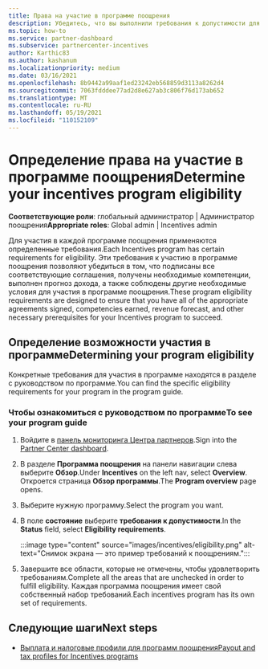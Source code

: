 ```yaml
---
title: Права на участие в программе поощрения
description: Убедитесь, что вы выполнили требования к допустимости для программы поощрения. Этот процесс включает проверку допустимости в программном обеспечении.
ms.topic: how-to
ms.service: partner-dashboard
ms.subservice: partnercenter-incentives
author: Karthic83
ms.author: kashanum
ms.localizationpriority: medium
ms.date: 03/16/2021
ms.openlocfilehash: 8b9442a99aaf1ed23242eb568859d3113a8262d4
ms.sourcegitcommit: 7063fdddee77ad2d8e627ab3c806f76d173ab652
ms.translationtype: MT
ms.contentlocale: ru-RU
ms.lasthandoff: 05/19/2021
ms.locfileid: "110152109"
---
```

# <a name="determine-your-incentives-program-eligibility"></a><span data-ttu-id="0cb1d-104">Определение права на участие в программе поощрения</span><span class="sxs-lookup"><span data-stu-id="0cb1d-104">Determine your incentives program eligibility</span></span>

<span data-ttu-id="0cb1d-105">**Соответствующие роли**: глобальный администратор | Администратор поощрения</span><span class="sxs-lookup"><span data-stu-id="0cb1d-105">**Appropriate roles**: Global admin | Incentives admin</span></span>

<span data-ttu-id="0cb1d-106">Для участия в каждой программе поощрения применяются определенные требования.</span><span class="sxs-lookup"><span data-stu-id="0cb1d-106">Each Incentives program has certain requirements for eligibility.</span></span> <span data-ttu-id="0cb1d-107">Эти требования к участию в программе поощрения позволяют убедиться в том, что подписаны все соответствующие соглашения, получены необходимые компетенции, выполнен прогноз дохода, а также соблюдены другие необходимые условия для участия в программе поощрения.</span><span class="sxs-lookup"><span data-stu-id="0cb1d-107">These program eligibility requirements are designed to ensure that you have all of the appropriate agreements signed, competencies earned, revenue forecast, and other necessary prerequisites for your Incentives program to succeed.</span></span>

## <a name="determining-your-program-eligibility"></a><span data-ttu-id="0cb1d-108">Определение возможности участия в программе</span><span class="sxs-lookup"><span data-stu-id="0cb1d-108">Determining your program eligibility</span></span>

<span data-ttu-id="0cb1d-109">Конкретные требования для участия в программе находятся в разделе с руководством по программе.</span><span class="sxs-lookup"><span data-stu-id="0cb1d-109">You can find the specific eligibility requirements for your program in the program guide.</span></span> 

### <a name="to-see-your-program-guide"></a><span data-ttu-id="0cb1d-110">Чтобы ознакомиться с руководством по программе</span><span class="sxs-lookup"><span data-stu-id="0cb1d-110">To see your program guide</span></span>

1. <span data-ttu-id="0cb1d-111">Войдите в [панель мониторинга Центра партнеров](https://partner.microsoft.com/dashboard/).</span><span class="sxs-lookup"><span data-stu-id="0cb1d-111">Sign into the [Partner Center dashboard](https://partner.microsoft.com/dashboard/).</span></span>

2. <span data-ttu-id="0cb1d-112">В разделе **Программа поощрения** на панели навигации слева выберите **Обзор**.</span><span class="sxs-lookup"><span data-stu-id="0cb1d-112">Under **Incentives** on the left nav, select **Overview**.</span></span> <span data-ttu-id="0cb1d-113">Откроется страница **Обзор программы**.</span><span class="sxs-lookup"><span data-stu-id="0cb1d-113">The **Program overview** page opens.</span></span>

3. <span data-ttu-id="0cb1d-114">Выберите нужную программу.</span><span class="sxs-lookup"><span data-stu-id="0cb1d-114">Select the program you want.</span></span>

4. <span data-ttu-id="0cb1d-115">В поле **состояние** выберите **требования к допустимости**.</span><span class="sxs-lookup"><span data-stu-id="0cb1d-115">In the **Status** field, select **Eligibility requirements**.</span></span>

   :::image type="content" source="images/incentives/eligibility.png" alt-text="Снимок экрана — это пример требований к поощрениям.":::

5. <span data-ttu-id="0cb1d-117">Завершите все области, которые не отмечены, чтобы удовлетворить требованиям.</span><span class="sxs-lookup"><span data-stu-id="0cb1d-117">Complete all the areas that are unchecked in order to fulfill eligibility.</span></span> <span data-ttu-id="0cb1d-118">Каждая программа поощрения имеет свой собственный набор требований.</span><span class="sxs-lookup"><span data-stu-id="0cb1d-118">Each incentives program has its own set of requirements.</span></span>

## <a name="next-steps"></a><span data-ttu-id="0cb1d-119">Следующие шаги</span><span class="sxs-lookup"><span data-stu-id="0cb1d-119">Next steps</span></span>

- [<span data-ttu-id="0cb1d-120">Выплата и налоговые профили для программ поощрения</span><span class="sxs-lookup"><span data-stu-id="0cb1d-120">Payout and tax profiles for Incentives programs</span></span>](incentives-create-and-manage-your-payout-and-tax-profiles.md)
